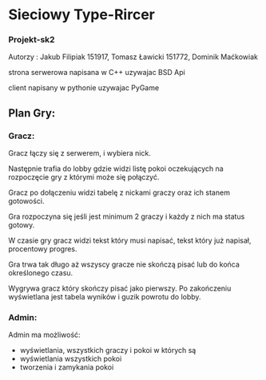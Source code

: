 
# Sieciowy Type-Rircer 
### Projekt-sk2
Autorzy : Jakub Filipiak 151917, Tomasz Ławicki 151772, Dominik Maćkowiak

strona serwerowa napisana w C++ uzywajac BSD Api

client napisany w pythonie uzywajac PyGame

## Plan Gry:
### Gracz: 
Gracz łączy się z serwerem, i wybiera nick.

Następnie trafia do lobby gdzie widzi listę pokoi oczekujących na rozpoczęcie gry z którymi może się połączyć.

Gracz po dołączeniu widzi tabelę z nickami graczy oraz ich stanem gotowości. 

Gra rozpoczyna się jeśli jest minimum 2 graczy i każdy z nich ma status gotowy.

W czasie gry gracz widzi tekst który musi napisać, tekst który już napisał, procentowy progres. 

Gra trwa tak długo aż wszyscy gracze nie skończą pisać lub do końca określonego czasu. 

Wygrywa gracz który skończy pisać jako pierwszy. Po zakończeniu wyświetlana jest tabela wyników i guzik powrotu do lobby. 

### Admin: 
Admin ma możliwość:
- wyświetlania, wszystkich graczy i pokoi w których są
- wyświetlania wszystkich pokoi
- tworzenia i zamykania pokoi


